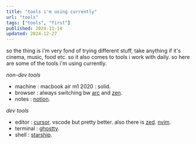 ```yaml
---
title: "tools i'm using currently"
url: "tools"
tags: ["tools", "first"]
published: 2024-11-14
updated: 2024-12-27
---
```


<div class=" flex flex-col font-normal">
<p class="pb-3"> so the thing is i'm very fond of trying different stuff, take anything if it's cinema, music, food etc. so it also comes to tools i work with daily. so here are some of the tools i'm using currently.</p>

<span class=""> _non-dev tools_ </span>

<ul class="pb-3">

<li><span class="font-semibold">machine</span> : macbook air m1 2020 : solid.</li>

<li> <span class="font-semibold">browser</span> : always switching bw <a target="_blank" href="https://arc.net/" class="text-[#FF5260] font-serif  ">arc</a> and <a href="https://zen-browser.app/" target="_blank" class="text-white font-serif  ">zen</a>.</li>

<li><span class="font-semibold">notes</span> : <a target="_blank" href="https://www.notion.so/" class=" text-white font-serif">notion</a>.</li>
</ul>

_dev tools_

<ul class="">

<li> <span class="font-semibold">editor</span> : <a href="https://cursor.com" target="_blank" class="text-white font-serif ">cursor</a>. vscode but pretty better. also there is <a href="https://zed.dev" target="_blank" class="text-[#2677FF]  font-serif ">zed</a>. <a href="https://neovim.io/" target="_blank" class="text-[#509947]  font-serif ">nvim</a>.</li>

<li class=""><span class="font-semibold">terminal</span> :  <a href="https://ghostty.org/" target="_blank" class="text-[#3551F3] font-serif ">ghostty</a>.</li>

<li><span class="font-semibold">shell</span> :  <a href="https://starship.rs" target="_blank" class="text-[#A90ABE] font-serif ">starship</a>.</li>
</ul>

</div>
